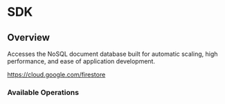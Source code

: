 # SDK

## Overview

Accesses the NoSQL document database built for automatic scaling, high performance, and ease of application development. 

<https://cloud.google.com/firestore>
### Available Operations

